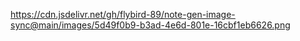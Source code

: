 





https://cdn.jsdelivr.net/gh/flybird-89/note-gen-image-sync@main/images/5d49f0b9-b3ad-4e6d-801e-16cbf1eb6626.png











